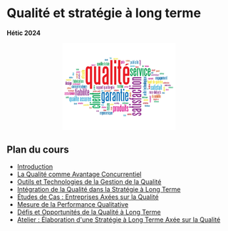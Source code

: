# Qualité et stratégie à long terme

**Hétic 2024**


<div align="center">
  <img src="./assets/quality_cloud.jpg" alt="Quality Cloud" width ="50%"/>
  <p></p>
</div>

## Plan du cours

- [Introduction](./00_introduction.md)
- [La Qualité comme Avantage Concurrentiel](./01_quality_as_advantage.md)
- [Outils et Technologies de la Gestion de la Qualité](./02_quality_management.md)
- [Intégration de la Qualité dans la Stratégie à Long Terme](./03_quality_integration.md)
- [Études de Cas : Entreprises Axées sur la Qualité](./04_cases_study.md)
- [Mesure de la Performance Qualitative](./05_quality_mesurement.md)
- [Défis et Opportunités de la Qualité à Long Terme](./06_quality_long_tyme_challenges.md)
- [Atelier : Élaboration d'une Stratégie à Long Terme Axée sur la Qualité](./07_atelier.md)
